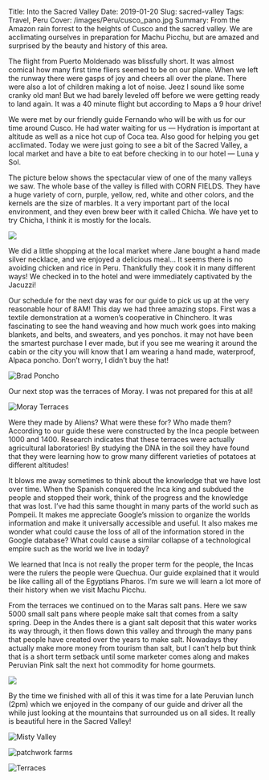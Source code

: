 Title: Into the Sacred Valley
Date: 2019-01-20
Slug: sacred-valley
Tags: Travel, Peru
Cover: /images/Peru/cusco_pano.jpg
Summary: From the Amazon rain forrest to the heights of Cusco and the sacred valley.  We are acclimating ourselves in preparation for Machu Picchu, but are amazed and surprised by the beauty and history of this area.

The flight from Puerto Moldenado was blissfully short.  It was almost comical how many first time fliers seemed to be on our plane.  When we left the runway there were gasps of joy and cheers all over the plane.  There were also a lot of children making a lot of noise.  Jeez I sound like some cranky old man!  But we had barely leveled off before we were getting ready to land again.  It was a 40 minute flight but according to Maps a 9 hour drive!

We were met by our friendly guide Fernando who will be with us for our time around Cusco.  He had water waiting for us — Hydration is important at altitude as well as a nice hot cup of Coca tea.  Also good for helping you get acclimated.  Today we were just going to see a bit of the Sacred Valley, a local market and have a bite to eat before checking in to our hotel — Luna y Sol.

The picture below shows the spectacular view of one of the many valleys we saw.  The whole base of the valley is filled with CORN FIELDS.  They have a huge variety of corn, purple, yellow, red, white and other colors, and the kernels are the size of marbles.  It a very important part of the local environment, and they even brew beer with it called Chicha.  We have yet to try Chicha, I think it is mostly for the locals.

![](/images/Peru/corn_valley.jpg)

We did a little shopping at the local market where Jane bought a hand made silver necklace, and we enjoyed a delicious meal...  It seems there is no avoiding chicken and rice in Peru.  Thankfully they cook it in many different ways!  We checked in to the hotel and were immediately captivated by the Jacuzzi!

Our schedule for the next day was for our guide to pick us up at the very reasonable hour of 8AM!  This day we had three amazing stops.  First was a textile demonstration at a women’s cooperative in Chinchero.  It was fascinating to see the hand weaving and how much work goes into making blankets, and belts, and sweaters, and yes ponchos.  it may not have been the smartest purchase I ever made, but if you see me wearing it around the cabin or the city you will know that I am wearing a hand made, waterproof, Alpaca poncho.  Don’t worry, I didn’t buy the hat!

![Brad Poncho](/images/Peru/poncho_brad.jpg)

Our next stop was the terraces of Moray.  I was not prepared for this at all!

![Moray Terraces](/images/Peru/terraces.jpg)

Were they made by Aliens?  What were these for?  Who made them?  According to our guide these were constructed by the Inca people between 1000 and 1400.  Research indicates that these terraces were actually agricultural laboratories!  By studying the DNA in the soil they have found that they were learning how to grow many different varieties of potatoes at different altitudes!  

It blows me away sometimes to think about the knowledge that we have lost over time.  When the Spanish conquered the Inca king and subdued the people and stopped their work, think of the progress and the knowledge that was lost.  I’ve had this same thought in many parts of the world such as Pompeii. It makes me appreciate Google’s mission to organize the worlds information and make it universally accessible and useful.  It also makes me wonder what could cause the loss of all of the information stored in the Google database?  What could cause a similar collapse of a technological empire such as the world we live in today?

We learned that Inca is not really the proper term for the people, the Incas were the rulers the people were Quechua.  Our guide explained that it would be like calling all of the Egyptians Pharos.  I’m sure we will learn a lot more of their history when we visit Machu Picchu.

From the terraces we continued on to the Maras salt pans.  Here we saw 5000 small salt pans where people make salt that comes from a salty spring.  Deep in the Andes there is a giant salt deposit that this water works its way through, it then flows down this valley and through the many pans that people have created over the years to make salt.  Nowadays they actually make more money from tourism than salt, but I can’t help but think that is a short term setback until some marketer comes along and makes Peruvian Pink salt the next hot commodity for home gourmets.

![](/images/Peru/salt_pans.jpg)

By the time we finished with all of this it was time for a late Peruvian lunch (2pm) which we enjoyed in the company of our guide and driver all the while just looking at the mountains that surrounded us on all sides.  It really is beautiful here in the Sacred Valley!

![Misty Valley](/images/Peru/misty_valley.jpg)

![patchwork farms](/images/Peru/patchwork_farms.jpg)

![Terraces](/images/Peru/terraces_1.jpg)
